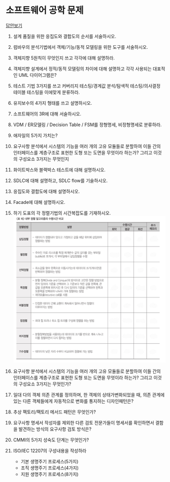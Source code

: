 # 소프트웨어 공학 문제

[답안보기](https://github.com/ChoboDeveloper/cs-study/blob/main/Software%20Engineering/swengquiz_answer.md)

1. 설계 품질을 위한 응집도와 결합도의 순서를 서술하시오.

2. 럼바우의 분석기법에서 객체/기능/동적 모델링을 위한 도구를 서술하시오.

3. 객체지향 5원칙이 무엇인지 쓰고 각각에 대해 설명하라.

4. 객체지향 설계에서 정적/동적 모델링의 차이에 대해 설명하고 각각 사용되는 대표적인 UML 다이어그램은?

5. 테스트 기법 3가지를 쓰고 커버리지 테스팅/경계값 분석/탐색적 테스팅/의사결정 테이블 테스팅을 이에맞게 분류하라.

6. 유지보수의 4가지 형태를 쓰고 설명하시오.

7. 소프트웨어의 3R에 대해 서술하시오.

8. VDM /  ER모델링 / Decision Table / FSM를 정형명세, 비정형명세로 분류하라.

9. 애자일의 5가지 가치는?

10. 요구사항 분석에서 시스템의 기능을 여러 개의 고유 모듈들로 분할하여 이들 간의 인터페이스를 
    계층구조로 표현한 도형 또는 도면을 무엇이라 하는가? 그리고 이것의 구성요소 3가지는 무엇인지 
11. 화이트박스와 블랙박스 테스트에 대해 설명하시오.

12. SDLC에 대해 설명하고, SDLC flow를 기술하시오.

13. 응집도와 결합도에 대해 설명하시오.

14. Facade에 대해 설명하시오.

15. 하기 도표의 각 정렬기법의 시간복잡도를 기재하시오.
![sorting](./assets/photo.jpeg)

16. 요구사항 분석에서 시스템의 기능을 여러 개의 고유 모듈들로 분할하여 이들 간의 인터페이스를 
    계층구조로 표현한 도형 또는 도면을 무엇이라 하는가? 그리고 이것의 구성요소 3가지는 무엇인가?
17. 일대 다의 객체 의존 관계를 정의하며, 한 객체의 상태가변화되었을 때, 의존 관계에 있는 다른 객체들에게 자동적으로
    변화를 통지하는 디자인패턴은?
18. 추상 팩토리/팩토리 메서드 패턴은 무엇인가?
19. 요구사항 명세서 작성자를 제외한 다른 검토 전문가들이 명세서를 확인하면서 결함을 발견하는 방식의 요구사항 검토 방식은?
20. CMMI의 5가지 성숙도 단계는 무엇인가?
21. ISO/IEC 12207의 구성내용을 작성하라
    * 기본 생명주기 프로세스(5가지)
    * 조직 생명주기 프로세스(4가지)
    * 지원 생명주기 프로세스(8가지)